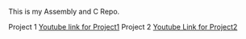  This is my Assembly and C Repo.

Project 1
[Youtube link for Project1](https://www.youtube.com/watch?v=N-fr48iww60)
Project 2
[Youtube Link for Project2](https://www.youtube.com/watch?v=8LBfNJ22xeE)
